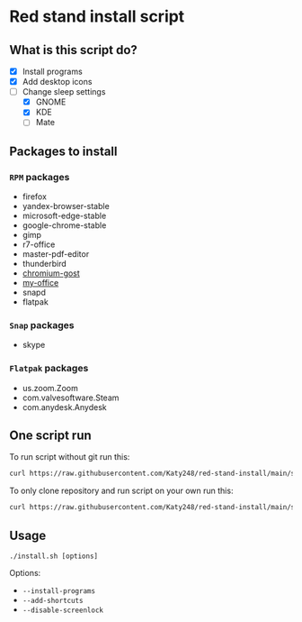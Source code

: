 # Red stand install script

## What is this script do?

- [X] Install programs
- [X] Add desktop icons
- [ ] Change sleep settings
  - [X] GNOME
  - [X] KDE
  - [ ] Mate

## Packages to install

### `RPM` packages

- firefox
- yandex-browser-stable
- microsoft-edge-stable
- google-chrome-stable
- gimp
- r7-office
- master-pdf-editor
- thunderbird
- [chromium-gost](https://github.com/deemru/Chromium-Gost/releases/download/126.0.6478.56/chromium-gost-126.0.6478.56-linux-amd64.rpm)
- [my-office](https://preset.myoffice-app.ru/myoffice-standard-home-edition-2.7.0-x86_64.rpm)
- snapd
- flatpak

### `Snap` packages

- skype

### `Flatpak` packages

- us.zoom.Zoom
- com.valvesoftware.Steam
- com.anydesk.Anydesk

## One script run

To run script without git run this:

```bash
curl https://raw.githubusercontent.com/Katy248/red-stand-install/main/scripts/one-script-install.sh | bash
```

To only clone repository and run script on your own run this:

```bash
curl https://raw.githubusercontent.com/Katy248/red-stand-install/main/scripts/one-script.sh | bash
```

## Usage

`./install.sh [options]`

Options:

- `--install-programs`
- `--add-shortcuts`
- `--disable-screenlock`
